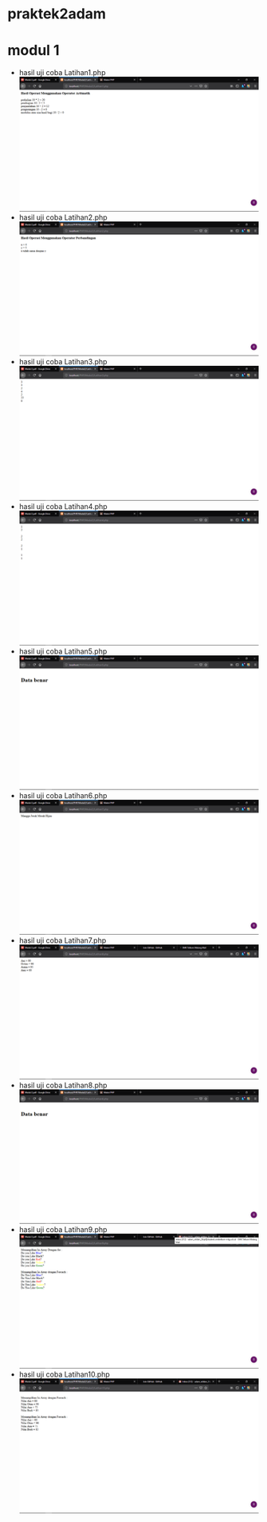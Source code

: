 # praktek2adam
# modul 1
* hasil uji coba Latihan1.php <br>
![alt text](https://github.com/AdamWildan/Hasilm1m2/blob/master/Screenshot%20(90).png)
* hasil uji coba Latihan2.php <br>
![alt text](https://github.com/AdamWildan/Hasilm1m2/blob/master/Screenshot%20(91).png)
* hasil uji coba Latihan3.php <br>
![alt text](https://github.com/AdamWildan/Hasilm1m2/blob/master/Screenshot%20(93).png)
* hasil uji coba Latihan4.php <br>
![alt text](https://github.com/AdamWildan/Hasilm1m2/blob/master/Screenshot%20(94).png)
* hasil uji coba Latihan5.php <br>
![alt text](https://github.com/AdamWildan/Hasilm1m2/blob/master/Screenshot%20(95).png)
* hasil uji coba Latihan6.php <br>
![alt text](https://github.com/AdamWildan/Hasilm1m2/blob/master/Screenshot%20(98).png)
* hasil uji coba Latihan7.php <br>
![alt text](https://github.com/AdamWildan/Hasilm1m2/blob/master/Screenshot%20(99).png)
* hasil uji coba Latihan8.php <br>
![alt text](https://github.com/AdamWildan/Hasilm1m2/blob/master/Screenshot%20(97).png)
* hasil uji coba Latihan9.php <br>
![alt text](https://github.com/AdamWildan/Hasilm1m2/blob/master/Screenshot%20(101).png)
* hasil uji coba Latihan10.php <br>
![alt text](https://github.com/AdamWildan/Hasilm1m2/blob/master/Screenshot%20(102).png)
